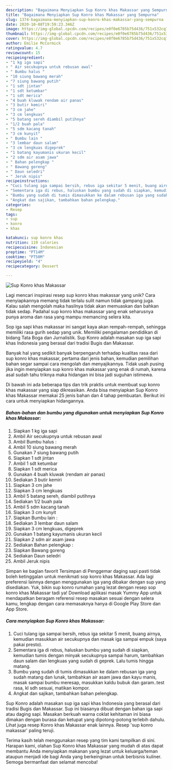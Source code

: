 ```yaml
---
description: "Bagaimana Menyiapkan Sup Konro khas Makassar yang Sempurna"
title: "Bagaimana Menyiapkan Sup Konro khas Makassar yang Sempurna"
slug: 1374-bagaimana-menyiapkan-sup-konro-khas-makassar-yang-sempurna
date: 2020-10-08T19:59:23.346Z
image: https://img-global.cpcdn.com/recipes/e0f0e6785b75d436/751x532cq70/sup-konro-khas-makassar-foto-resep-utama.jpg
thumbnail: https://img-global.cpcdn.com/recipes/e0f0e6785b75d436/751x532cq70/sup-konro-khas-makassar-foto-resep-utama.jpg
cover: https://img-global.cpcdn.com/recipes/e0f0e6785b75d436/751x532cq70/sup-konro-khas-makassar-foto-resep-utama.jpg
author: Emilie McCormick
ratingvalue: 4.7
reviewcount: 15
recipeingredient:
- "1 kg iga sapi"
- " Air secukupnya untuk rebusan awal"
- " Bumbu halus "
- "10 siung bawang merah"
- "7 siung bawang putih"
- "1 sdt jintan"
- "1 sdt ketumbar"
- "1 sdt merica"
- "4 buah kluwak rendam air panas"
- "3 butir kemiri"
- "3 cm jahe"
- "3 cm lengkuas"
- "5 batang sereh diambil putihnya"
- "1/2 buah pala"
- "5 sdm kacang tanah"
- "3 cm kunyit"
- " Bumbu lain "
- "3 lembar daun salam"
- "3 cm lengkuas digeprek"
- "1 batang kayumanis ukuran kecil"
- "2 sdm air asam jawa"
- " Bahan pelengkap "
- " Bawang goreng"
- " Daun seledri"
- " Jeruk nipis"
recipeinstructions:
- "Cuci tulang iga sampai bersih, rebus iga sekitar 5 menit, buang airnya, kemudian masukkan air secukupnya dan masak iga sampai empuk (saya pakai presto)."
- "Sementara iga di rebus, haluskan bumbu yang sudah di siapkan, kemudian tumis dengan minyak secukupnya sampai harum, tambahkan daun salam dan lengkuas yang sudah di geprek. Lalu tumis hingga matang."
- "Bumbu yang sudah di tumis dimasukkan ke dalam rebusan iga yang sudah matang dan lunak, tambahkan air asam jawa dan kayu manis, masak sampai bumbu meresap, masukkan kaldu bubuk dan garam..test rasa, kl sdh sesuai, matikan kompor."
- "Angkat dan sajikan, tambahkan bahan pelengkap."
categories:
- Resep
tags:
- sup
- konro
- khas

katakunci: sup konro khas 
nutrition: 119 calories
recipecuisine: Indonesian
preptime: "PT14M"
cooktime: "PT50M"
recipeyield: "4"
recipecategory: Dessert

---
```



![Sup Konro khas Makassar](https://img-global.cpcdn.com/recipes/e0f0e6785b75d436/751x532cq70/sup-konro-khas-makassar-foto-resep-utama.jpg)

Lagi mencari inspirasi resep sup konro khas makassar yang unik? Cara menyiapkannya memang tidak terlalu sulit namun tidak gampang juga. Kalau salah mengolah maka hasilnya tidak akan memuaskan dan bahkan tidak sedap. Padahal sup konro khas makassar yang enak seharusnya punya aroma dan rasa yang mampu memancing selera kita.

Sop iga sapi khas makassar ini sangat kaya akan rempah-rempah, sehingga memiliki rasa gurih sedap yang unik. Memiliki pengalaman pendidikan di bidang Tata Boga dan Jurnalistik. Sup Konro adalah masakan sup iga sapi khas Indonesia yang berasal dari tradisi Bugis dan Makassar.

Banyak hal yang sedikit banyak berpengaruh terhadap kualitas rasa dari sup konro khas makassar, pertama dari jenis bahan, kemudian pemilihan bahan segar sampai cara mengolah dan menyajikannya. Tidak usah pusing jika ingin menyiapkan sup konro khas makassar yang enak di rumah, karena asal sudah tahu triknya maka hidangan ini bisa jadi suguhan istimewa.


Di bawah ini ada beberapa tips dan trik praktis untuk membuat sup konro khas makassar yang siap dikreasikan. Anda bisa menyiapkan Sup Konro khas Makassar memakai 25 jenis bahan dan 4 tahap pembuatan. Berikut ini cara untuk menyiapkan hidangannya.

<!--inarticleads1-->

##### Bahan-bahan dan bumbu yang digunakan untuk menyiapkan Sup Konro khas Makassar:

1. Siapkan 1 kg iga sapi
1. Ambil  Air secukupnya untuk rebusan awal
1. Ambil  Bumbu halus :
1. Ambil 10 siung bawang merah
1. Gunakan 7 siung bawang putih
1. Siapkan 1 sdt jintan
1. Ambil 1 sdt ketumbar
1. Siapkan 1 sdt merica
1. Gunakan 4 buah kluwak (rendam air panas)
1. Sediakan 3 butir kemiri
1. Siapkan 3 cm jahe
1. Siapkan 3 cm lengkuas
1. Ambil 5 batang sereh, diambil putihnya
1. Sediakan 1/2 buah pala
1. Ambil 5 sdm kacang tanah
1. Siapkan 3 cm kunyit
1. Siapkan  Bumbu lain :
1. Sediakan 3 lembar daun salam
1. Siapkan 3 cm lengkuas, digeprek
1. Gunakan 1 batang kayumanis ukuran kecil
1. Siapkan 2 sdm air asam jawa
1. Sediakan  Bahan pelengkap :
1. Siapkan  Bawang goreng
1. Sediakan  Daun seledri
1. Ambil  Jeruk nipis


Simpan ke bagian favorit Tersimpan di Penggemar daging sapi pasti tidak boleh ketinggalan untuk menikmati sop konro khas Makassar. Ada lagi preferensi lainnya dengan menggunakan iga yang dibakar dengan sup yang disediakan. Yuk, bikin sup konro rumahan yang lezat dengan resep sop konro khas Makassar tadi ya! Download aplikasi masak Yummy App untuk mendapatkan beragam referensi resep masakan sesuai dengan selera kamu, lengkap dengan cara memasaknya hanya di Google Play Store dan App Store. 

<!--inarticleads2-->

##### Cara menyiapkan Sup Konro khas Makassar:

1. Cuci tulang iga sampai bersih, rebus iga sekitar 5 menit, buang airnya, kemudian masukkan air secukupnya dan masak iga sampai empuk (saya pakai presto).
1. Sementara iga di rebus, haluskan bumbu yang sudah di siapkan, kemudian tumis dengan minyak secukupnya sampai harum, tambahkan daun salam dan lengkuas yang sudah di geprek. Lalu tumis hingga matang.
1. Bumbu yang sudah di tumis dimasukkan ke dalam rebusan iga yang sudah matang dan lunak, tambahkan air asam jawa dan kayu manis, masak sampai bumbu meresap, masukkan kaldu bubuk dan garam..test rasa, kl sdh sesuai, matikan kompor.
1. Angkat dan sajikan, tambahkan bahan pelengkap.


Sup Konro adalah masakan sup iga sapi khas Indonesia yang berasal dari tradisi Bugis dan Makassar. Sup ini biasanya dibuat dengan bahan iga sapi atau daging sapi. Masakan berkuah warna coklat kehitaman ini biasa dimakan dengan burasa dan ketupat yang dipotong-potong terlebih dahulu. Lihat juga resep Konro khas Makassar enak lainnya. Resep &#39;sup konro makassar&#39; paling teruji. 

Terima kasih telah menggunakan resep yang tim kami tampilkan di sini. Harapan kami, olahan Sup Konro khas Makassar yang mudah di atas dapat membantu Anda menyiapkan makanan yang lezat untuk keluarga/teman ataupun menjadi ide bagi Anda yang berkeinginan untuk berbisnis kuliner. Semoga bermanfaat dan selamat mencoba!
